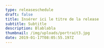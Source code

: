 ```yaml
---
type: releaseschedule
draft: false
title: Insérer ici le titre de la release
subtitle: Subtitle
description: Blablabla
thumbnail: /img/uploads/portrait3.jpg
date: 2019-01-17T08:05:55.197Z
---
```

